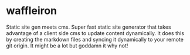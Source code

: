 # waffleiron

Static site gen meets cms. Super fast static site generator that takes advantage of a client side cms to update content dynamically. It does this by creating the markdown files and syncing it dynamically to your remote git origin. It might be a lot but goddamn it why not!

